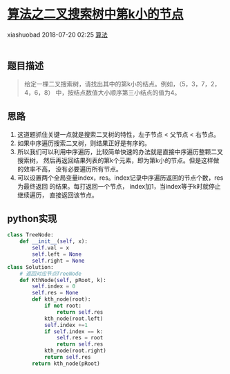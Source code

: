 <div class="blog-article">
    <h1><a href="p.html?p=算法/算法之二叉搜索树中第k小的节点" class="title">算法之二叉搜索树中第k小的节点</a></h1>
    <span class="author">xiashuobad</span>
    <span class="time">2018-07-20 02:25</span>
    <span><a href="tags.html?t=算法" class="tag">算法</a></span>
    </div>
<br/>

## 题目描述 ##
>给定一棵二叉搜索树，请找出其中的第k小的结点。例如，（5，3，7，2，4，6，8）
>中，按结点数值大小顺序第三小结点的值为4。
## 思路 ##
1. 这道题抓住关键一点就是搜索二叉树的特性，左子节点 < 父节点 < 右节点。
2. 如果中序遍历搜索二叉树，则结果正好是有序的。
3. 所以我们可以利用中序遍历，比较简单快速的办法就是直接中序遍历整颗二叉搜索树，
然后再返回结果列表的第k个元素，即为第k小的节点。但是这样做的效率不高，
没有必要遍历所有节点。
3. 可以设置两个全局变量index，res。index记录中序遍历返回的节点个数，res为最终返回
的结果。每打返回一个节点， index加1，当index等于k时就停止继续遍历，
直接返回该节点。
## python实现 ##
```python
class TreeNode:
    def __init__(self, x):
        self.val = x
        self.left = None
        self.right = None
class Solution:
    # 返回对应节点TreeNode
    def KthNode(self, pRoot, k):
        self.index = 0
        self.res = None
        def kth_node(root):
            if not root:
                return self.res
            kth_node(root.left)
            self.index +=1
            if self.index == k:
                self.res = root
                return self.res
            kth_node(root.right)
            return self.res
        return kth_node(pRoot)
```